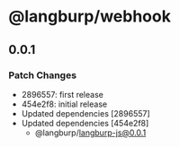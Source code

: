 # @langburp/webhook

## 0.0.1

### Patch Changes

- 2896557: first release
- 454e2f8: initial release
- Updated dependencies [2896557]
- Updated dependencies [454e2f8]
  - @langburp/langburp-js@0.0.1
